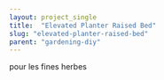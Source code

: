 ```yaml
---
layout: project_single
title:  "Elevated Planter Raised Bed"
slug: "elevated-planter-raised-bed"
parent: "gardening-diy"
---
```

pour les fines herbes